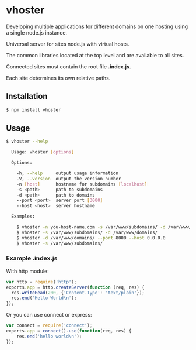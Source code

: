 # vhoster

Developing multiple applications for different domains on one hosting using a single node.js instance.

Universal server for sites node.js with virtual hosts.

The common libraries located at the top level and are available to all sites.

Connected sites must contain the root file **.index.js**.

Each site determines its own relative paths.

## Installation

``` bash
$ npm install vhoster
```

## Usage

``` bash
$ vhoster --help

  Usage: vhoster [options]

  Options:

    -h, --help     output usage information
    -V, --version  output the version number
    -n [host]      hostname for subdomains [localhost]
    -s <path>      path to subdomains
    -d <path>      path to domains
    --port <port>  server port [3000]
    --host <host>  server hostname

  Examples:

    $ vhoster -n you-host-name.com -s /var/www/subdomains/ -d /var/www/domains/
    $ vhoster -s /var/www/subdomains/ -d /var/www/domains/
    $ vhoster -d /var/www/domains/ --port 8000 --host 0.0.0.0
    $ vhoster -s /var/www/subdomains/
```

### Example .index.js

With http module:

``` javascript
var http = require('http');
exports.app = http.createServer(function (req, res) {
  res.writeHead(200, {'Content-Type': 'text/plain'});
  res.end('Hello World\n');
});
```

Or you can use connect or express:

``` javascript
var connect = require('connect');
exports.app = connect().use(function(req, res) {
	res.end('hello world\n');
});
```
